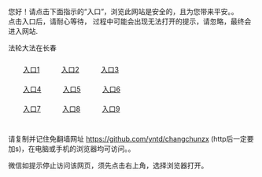 您好！请点击下面指示的“入口”，浏览此网站是安全的，且为您带来平安。。 <br/>
点击入口后，请耐心等待， 过程中可能会出现无法打开的提示，请忽略，最终会进入网站. </br>

法轮大法在长春<br/>
<div style="padding:10px"><a style="margin:20px" target="_blank" href="https://d589ozy83zi74.cloudfront.net/2Qpsp?uywvxkzb" id="ccLink1" rel="nofollow">入口1</a> <a target="_blank" style="margin:20px" href="https://dkhnkn8v0m428.cloudfront.net/2Qpsp?kvzmfftq" id="ccLink2" rel="nofollow">入口2</a> <a style="margin:20px" target="_blank" href="https://dn7kf9lnamgy6.cloudfront.net/2Qpsp?qvhah" id="ccLink3" rel="nofollow">入口3</a></div>

<div style="padding:10px" ><a style="margin:20px" target="_blank" href="https://d589ozy83zi74.cloudfront.net/2Qpsp?uywvxkzb" id="ccLink4" rel="nofollow">入口4</a> <a style="margin:20px" href="https://dkhnkn8v0m428.cloudfront.net/2Qpsp?kvzmfftq" target="_blank" id="ccLink5" rel="nofollow">入口5</a> <a style="margin:20px" href="https://dn7kf9lnamgy6.cloudfront.net/2Qpsp?qvhah" target="_blank" id="ccLink6" rel="nofollow">入口6</a></div>

<div style="padding:10px"><a style="margin:20px" target="_blank" href="https://d589ozy83zi74.cloudfront.net/2Qpsp?uywvxkzb" id="ccLink7" rel="nofollow">入口7</a> <a style="margin:20px" href="https://dkhnkn8v0m428.cloudfront.net/2Qpsp?kvzmfftq" target="_blank" id="ccLink8" rel="nofollow">入口8</a> <a style="margin:20px" target="_blank" href="https://dn7kf9lnamgy6.cloudfront.net/2Qpsp?qvhah" id="ccLink9" rel="nofollow">入口9</a></div>

<br/>



请复制并记住免翻墙网址 https://github.com/yntd/changchunzx (http后一定要加s)，在电脑或手机的浏览器均可访问。。<br/>

微信如提示停止访问该网页，须先点击右上角，选择浏览器打开。
